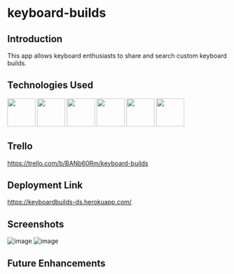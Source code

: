 # keyboard-builds

## Introduction
This app allows keyboard enthusiasts to share and search custom keyboard builds.

## Technologies Used
<img src="https://cdn.iconscout.com/icon/free/png-256/html5-40-1175193.png" width="64" height="64"/> <img src="https://cdn.iconscout.com/icon/free/png-256/css-37-226088.png" width="64" height="64"/> <img src="https://cdn.iconscout.com/icon/premium/png-256-thumb/python-4296046-3563381.png" width="64" height="64"/> <img src="https://cdn.iconscout.com/icon/free/png-256/django-2-282855.png" width="64" height="64"/> <img src="https://upload.wikimedia.org/wikipedia/commons/thumb/2/29/Postgresql_elephant.svg/640px-Postgresql_elephant.svg.png" width="64" height="64"/> <img src="https://www.svgrepo.com/show/354047/materializecss.svg" width="64" height="64"/>

## Trello 
https://trello.com/b/BANb60Rm/keyboard-builds

## Deployment Link
https://keyboardbuilds-ds.herokuapp.com/

## Screenshots
![image](https://i.imgur.com/0PApQk5.png)
![image](https://i.imgur.com/JClgRUT.png)

## Future Enhancements

